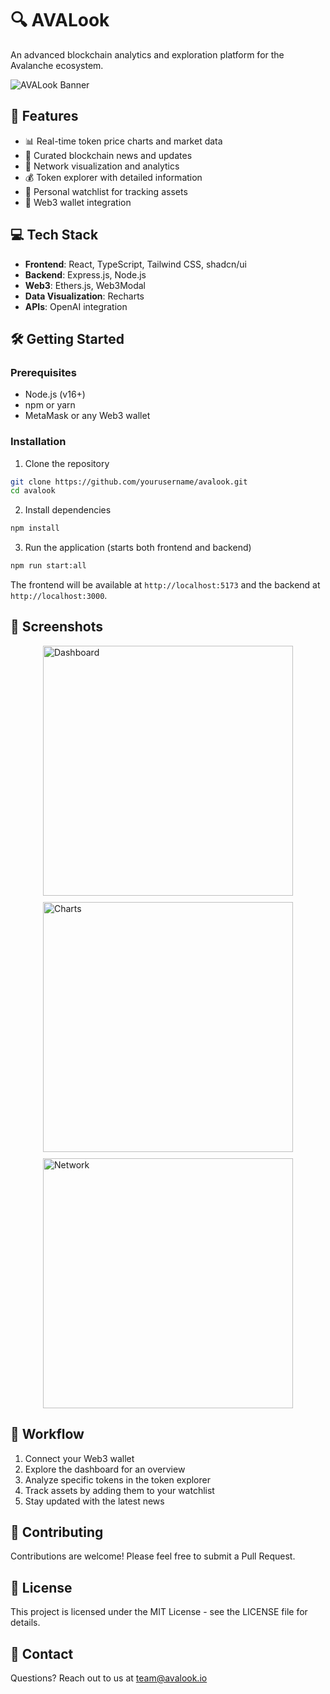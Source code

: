 # 🔍 AVALook

An advanced blockchain analytics and exploration platform for the Avalanche ecosystem.

![AVALook Banner](https://placehold.co/1200x400/1E3A8A/FFFFFF?text=AVALook&font=montserrat)

## 🚀 Features

- 📊 Real-time token price charts and market data
- 📰 Curated blockchain news and updates
- 🔗 Network visualization and analytics
- 💰 Token explorer with detailed information
- 📝 Personal watchlist for tracking assets
- 🔐 Web3 wallet integration

## 💻 Tech Stack

- **Frontend**: React, TypeScript, Tailwind CSS, shadcn/ui
- **Backend**: Express.js, Node.js
- **Web3**: Ethers.js, Web3Modal
- **Data Visualization**: Recharts
- **APIs**: OpenAI integration

## 🛠️ Getting Started

### Prerequisites

- Node.js (v16+)
- npm or yarn
- MetaMask or any Web3 wallet

### Installation

1. Clone the repository

```bash
git clone https://github.com/yourusername/avalook.git
cd avalook
```

2. Install dependencies

```bash
npm install
```

3. Run the application (starts both frontend and backend)

```bash
npm run start:all
```

The frontend will be available at `http://localhost:5173` and the backend at `http://localhost:3000`.

## 📱 Screenshots

<div style="display: flex; gap: 10px; flex-wrap: wrap; justify-content: center;">
  <img src="https://placehold.co/400x300/1E3A8A/FFFFFF?text=Dashboard" alt="Dashboard" width="400"/>
  <img src="https://placehold.co/400x300/1E3A8A/FFFFFF?text=Charts" alt="Charts" width="400"/>
  <img src="https://placehold.co/400x300/1E3A8A/FFFFFF?text=Network" alt="Network" width="400"/>
</div>

## 🔄 Workflow

1. Connect your Web3 wallet
2. Explore the dashboard for an overview
3. Analyze specific tokens in the token explorer
4. Track assets by adding them to your watchlist
5. Stay updated with the latest news

## 👥 Contributing

Contributions are welcome! Please feel free to submit a Pull Request.

## 📄 License

This project is licensed under the MIT License - see the LICENSE file for details.

## 📧 Contact

Questions? Reach out to us at team@avalook.io
